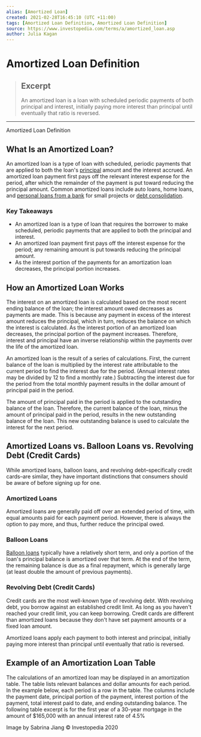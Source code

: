 ```yaml
---
alias: [Amortized Loan]
created: 2021-02-28T16:45:10 (UTC +11:00)
tags: [Amortized Loan Definition, Amortized Loan Definition]
source: https://www.investopedia.com/terms/a/amortized_loan.asp
author: Julia Kagan
---
```


# Amortized Loan Definition

> ## Excerpt
> An amortized loan is a loan with scheduled periodic payments of both principal and interest, initially paying more interest than principal until eventually that ratio is reversed.

---

Amortized Loan Definition
## What Is an Amortized Loan?

An amortized loan is a type of loan with scheduled, periodic payments that are applied to both the loan's [principal](https://www.investopedia.com/terms/p/principal.asp) amount and the interest accrued. An amortized loan payment first pays off the relevant interest expense for the period, after which the remainder of the payment is put toward reducing the principal amount. Common amortized loans include auto loans, home loans, and [personal loans from a bank](https://www.investopedia.com/articles/personal-finance/111815/6-biggest-banks-offering-personal-loans.asp) for small projects or [debt consolidation](https://www.investopedia.com/terms/d/debtconsolidation.asp).

### Key Takeaways

-   An amortized loan is a type of loan that requires the borrower to make scheduled, periodic payments that are applied to both the principal and interest.
-   An amortized loan payment first pays off the interest expense for the period; any remaining amount is put towards reducing the principal amount.
-   As the interest portion of the payments for an amortization loan decreases, the principal portion increases.

## How an Amortized Loan Works

The interest on an amortized loan is calculated based on the most recent ending balance of the loan; the interest amount owed decreases as payments are made. This is because any payment in excess of the interest amount reduces the principal, which in turn, reduces the balance on which the interest is calculated. As the interest portion of an amortized loan decreases, the principal portion of the payment increases. Therefore, interest and principal have an inverse relationship within the payments over the life of the amortized loan.

An amortized loan is the result of a series of calculations. First, the current balance of the loan is multiplied by the interest rate attributable to the current period to find the interest due for the period. (Annual interest rates may be divided by 12 to find a monthly rate.) Subtracting the interest due for the period from the total monthly payment results in the dollar amount of principal paid in the period.

The amount of principal paid in the period is applied to the outstanding balance of the loan. Therefore, the current balance of the loan, minus the amount of principal paid in the period, results in the new outstanding balance of the loan. This new outstanding balance is used to calculate the interest for the next period.

## Amortized Loans vs. Balloon Loans vs. Revolving Debt (Credit Cards)

While amortized loans, balloon loans, and revolving debt–specifically credit cards–are similar, they have important distinctions that consumers should be aware of before signing up for one.

### Amortized Loans

Amortized loans are generally paid off over an extended period of time, with equal amounts paid for each payment period. However, there is always the option to pay more, and thus, further reduce the principal owed.

### Balloon Loans

[Balloon loans](https://www.investopedia.com/terms/b/balloonloan.asp) typically have a relatively short term, and only a portion of the loan's principal balance is amortized over that term. At the end of the term, the remaining balance is due as a final repayment, which is generally large (at least double the amount of previous payments).

### Revolving Debt (Credit Cards) 

Credit cards are the most well-known type of revolving debt. With revolving debt, you borrow against an established credit limit. As long as you haven't reached your credit limit, you can keep borrowing. Credit cards are different than amortized loans because they don't have set payment amounts or a fixed loan amount.

Amortized loans apply each payment to both interest and principal, initially paying more interest than principal until eventually that ratio is reversed.

## Example of an Amortization Loan Table

The calculations of an amortized loan may be displayed in an amortization table. The table lists relevant balances and dollar amounts for each period. In the example below, each period is a row in the table. The columns include the payment date, principal portion of the payment, interest portion of the payment, total interest paid to date, and ending outstanding balance. The following table excerpt is for the first year of a 30-year mortgage in the amount of $165,000 with an annual interest rate of 4.5%

Image by Sabrina Jiang © Investopedia 2020
